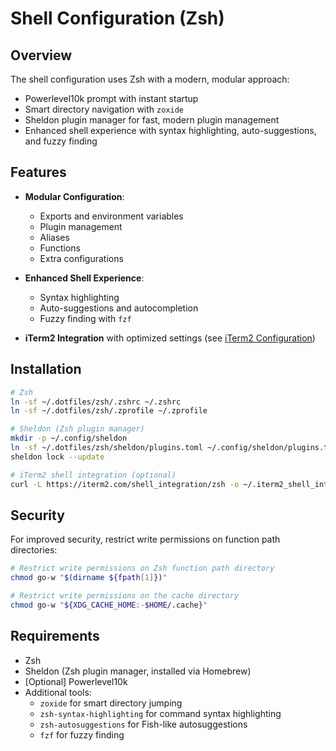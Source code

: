 # Shell Configuration (Zsh)

## Overview

The shell configuration uses Zsh with a modern, modular approach:

- Powerlevel10k prompt with instant startup
- Smart directory navigation with `zoxide`
- Sheldon plugin manager for fast, modern plugin management
- Enhanced shell experience with syntax highlighting, auto-suggestions, and fuzzy finding

## Features

- **Modular Configuration**:
  - Exports and environment variables
  - Plugin management
  - Aliases
  - Functions
  - Extra configurations

- **Enhanced Shell Experience**:
  - Syntax highlighting
  - Auto-suggestions and autocompletion
  - Fuzzy finding with `fzf`

- **iTerm2 Integration** with optimized settings (see [iTerm2 Configuration](iterm2.md))

## Installation

```bash
# Zsh
ln -sf ~/.dotfiles/zsh/.zshrc ~/.zshrc
ln -sf ~/.dotfiles/zsh/.zprofile ~/.zprofile

# Sheldon (Zsh plugin manager)
mkdir -p ~/.config/sheldon
ln -sf ~/.dotfiles/zsh/sheldon/plugins.toml ~/.config/sheldon/plugins.toml
sheldon lock --update

# iTerm2 shell integration (optional)
curl -L https://iterm2.com/shell_integration/zsh -o ~/.iterm2_shell_integration.zsh
```

## Security

For improved security, restrict write permissions on function path directories:

```bash
# Restrict write permissions on Zsh function path directory
chmod go-w "$(dirname ${fpath[1]})"

# Restrict write permissions on the cache directory
chmod go-w "${XDG_CACHE_HOME:-$HOME/.cache}"
```

## Requirements

- Zsh
- Sheldon (Zsh plugin manager, installed via Homebrew)
- [Optional] Powerlevel10k
- Additional tools:
  - `zoxide` for smart directory jumping
  - `zsh-syntax-highlighting` for command syntax highlighting
  - `zsh-autosuggestions` for Fish-like autosuggestions
  - `fzf` for fuzzy finding
